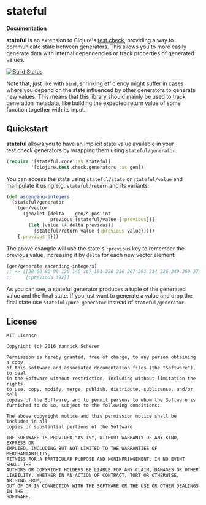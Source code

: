 # stateful

__[Documentation](https://xsc.github.io/stateful/)__

__stateful__ is an extension to Clojure's [test.check][test-check], providing a
way to communicate state between generators. This allows you to more easily
generate data with internal dependencies or track properties of generated
values.

[![Build Status](https://travis-ci.org/xsc/stateful.svg?branch=master)](https://travis-ci.org/xsc/stateful)

Note that, just like with `bind`, shrinking efficiency might suffer in cases
where you depend on the state influenced by other generators to generate new
values. This means that this library should mainly be used to track generation
metadata, like building the expected return value of some function together with
its input.

[test-check]: https://github.com/clojure/test.check

## Quickstart

__stateful__ allows you to have an implicit state value available in your
test.check generators by wrapping them using `stateful/generator`.

```clojure
(require '[stateful.core :as stateful]
         '[clojure.test.check.generators :as gen])
```

You can access the state using `stateful/state` or `stateful/value` and
manipulate it using e.g. `stateful/return` and its variants:

```clojure
(def ascending-integers
  (stateful/generator
    (gen/vector
      (gen/let [delta    gen/s-pos-int
                previous (stateful/value [:previous])]
        (let [value (+ delta previous)]
          (stateful/return value {:previous value}))))
    {:previous 0}))
```

The above example will use the state's `:previous` key to remember the previous
value, increasing it by `delta` for each new vector element:

```clojure
(gen/generate ascending-integers)
;; => [[30 60 82 96 120 140 167 191 220 236 267 291 314 336 349 369 379 392]
;;     {:previous 392}]
```

As you can see, a stateful generator produces a tuple of the generated value
and the final state. If you just want to generate a value and drop the final
state use `stateful/pure-generator` instead of `stateful/generator`.

## License

```
MIT License

Copyright (c) 2016 Yannick Scherer

Permission is hereby granted, free of charge, to any person obtaining a copy
of this software and associated documentation files (the "Software"), to deal
in the Software without restriction, including without limitation the rights
to use, copy, modify, merge, publish, distribute, sublicense, and/or sell
copies of the Software, and to permit persons to whom the Software is
furnished to do so, subject to the following conditions:

The above copyright notice and this permission notice shall be included in all
copies or substantial portions of the Software.

THE SOFTWARE IS PROVIDED "AS IS", WITHOUT WARRANTY OF ANY KIND, EXPRESS OR
IMPLIED, INCLUDING BUT NOT LIMITED TO THE WARRANTIES OF MERCHANTABILITY,
FITNESS FOR A PARTICULAR PURPOSE AND NONINFRINGEMENT. IN NO EVENT SHALL THE
AUTHORS OR COPYRIGHT HOLDERS BE LIABLE FOR ANY CLAIM, DAMAGES OR OTHER
LIABILITY, WHETHER IN AN ACTION OF CONTRACT, TORT OR OTHERWISE, ARISING FROM,
OUT OF OR IN CONNECTION WITH THE SOFTWARE OR THE USE OR OTHER DEALINGS IN THE
SOFTWARE.
```
